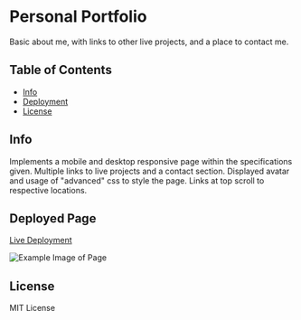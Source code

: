 # Personal Portfolio

Basic about me, with links to other live projects, and a place to contact me.

## Table of Contents

- [Info](#info)
- [Deployment](#deployed-page)
- [License](#license)

## Info

Implements a mobile and desktop responsive page within the specifications given. Multiple links to live projects and a contact section. Displayed avatar and usage of "advanced" css to style the page. Links at top scroll to respective locations.

## Deployed Page

[Live Deployment](https://notaud.github.io/bootcamp-challenge-2/)

![Example Image of Page](https://imgur.com/IyKKVqp.png)

## License

MIT License
